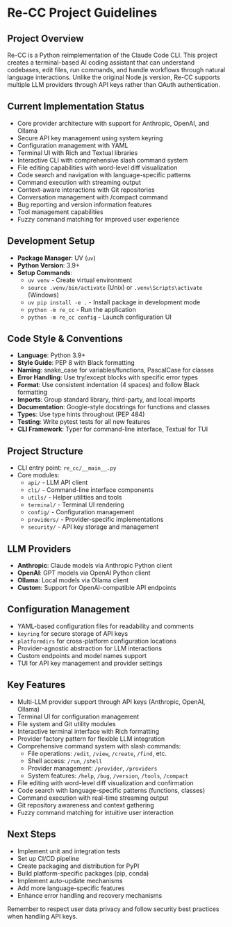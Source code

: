 # Re-CC Project Guidelines

## Project Overview
Re-CC is a Python reimplementation of the Claude Code CLI. This project creates a terminal-based AI coding assistant that can understand codebases, edit files, run commands, and handle workflows through natural language interactions. Unlike the original Node.js version, Re-CC supports multiple LLM providers through API keys rather than OAuth authentication.

## Current Implementation Status
- Core provider architecture with support for Anthropic, OpenAI, and Ollama
- Secure API key management using system keyring
- Configuration management with YAML 
- Terminal UI with Rich and Textual libraries
- Interactive CLI with comprehensive slash command system
- File editing capabilities with word-level diff visualization
- Code search and navigation with language-specific patterns
- Command execution with streaming output
- Context-aware interactions with Git repositories
- Conversation management with /compact command
- Bug reporting and version information features
- Tool management capabilities
- Fuzzy command matching for improved user experience

## Development Setup
- **Package Manager**: UV (`uv`)
- **Python Version**: 3.9+
- **Setup Commands**: 
  - `uv venv` - Create virtual environment
  - `source .venv/bin/activate` (Unix) or `.venv\Scripts\activate` (Windows)
  - `uv pip install -e .` - Install package in development mode
  - `python -m re_cc` - Run the application
  - `python -m re_cc config` - Launch configuration UI

## Code Style & Conventions
- **Language**: Python 3.9+
- **Style Guide**: PEP 8 with Black formatting
- **Naming**: snake_case for variables/functions, PascalCase for classes
- **Error Handling**: Use try/except blocks with specific error types
- **Format**: Use consistent indentation (4 spaces) and follow Black formatting 
- **Imports**: Group standard library, third-party, and local imports
- **Documentation**: Google-style docstrings for functions and classes
- **Types**: Use type hints throughout (PEP 484)
- **Testing**: Write pytest tests for all new features
- **CLI Framework**: Typer for command-line interface, Textual for TUI

## Project Structure
- CLI entry point: `re_cc/__main__.py`
- Core modules: 
  - `api/` - LLM API client
  - `cli/` - Command-line interface components
  - `utils/` - Helper utilities and tools
  - `terminal/` - Terminal UI rendering
  - `config/` - Configuration management
  - `providers/` - Provider-specific implementations
  - `security/` - API key storage and management

## LLM Providers
- **Anthropic**: Claude models via Anthropic Python client
- **OpenAI**: GPT models via OpenAI Python client
- **Ollama**: Local models via Ollama client
- **Custom**: Support for OpenAI-compatible API endpoints

## Configuration Management
- YAML-based configuration files for readability and comments
- `keyring` for secure storage of API keys
- `platformdirs` for cross-platform configuration locations
- Provider-agnostic abstraction for LLM interactions
- Custom endpoints and model names support
- TUI for API key management and provider settings

## Key Features
- Multi-LLM provider support through API keys (Anthropic, OpenAI, Ollama)
- Terminal UI for configuration management
- File system and Git utility modules
- Interactive terminal interface with Rich formatting
- Provider factory pattern for flexible LLM integration
- Comprehensive command system with slash commands:
  - File operations: `/edit`, `/view`, `/create`, `/find`, etc.
  - Shell access: `/run`, `/shell`
  - Provider management: `/provider`, `/providers`
  - System features: `/help`, `/bug`, `/version`, `/tools`, `/compact`
- File editing with word-level diff visualization and confirmation
- Code search with language-specific patterns (functions, classes)
- Command execution with real-time streaming output
- Git repository awareness and context gathering
- Fuzzy command matching for intuitive user interaction

## Next Steps
- Implement unit and integration tests
- Set up CI/CD pipeline
- Create packaging and distribution for PyPI
- Build platform-specific packages (pip, conda)
- Implement auto-update mechanisms
- Add more language-specific features
- Enhance error handling and recovery mechanisms

Remember to respect user data privacy and follow security best practices when handling API keys.
